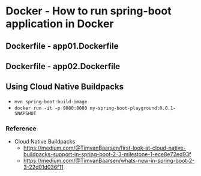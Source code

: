 # Docker - How to run spring-boot application in Docker

## Dockerfile - app01.Dockerfile

## Dockerfile - app02.Dockerfile

## Using Cloud Native Buildpacks

* `mvn spring-boot:build-image`
* `docker run -it -p 8080:8080 my-spring-boot-playground:0.0.1-SNAPSHOT`

### Reference

* Cloud Native Buildpacks
  * https://medium.com/@TimvanBaarsen/first-look-at-cloud-native-buildpacks-support-in-spring-boot-2-3-milestone-1-ece8e72ed93f
  * https://medium.com/@TimvanBaarsen/whats-new-in-spring-boot-2-3-22d01d036f11
